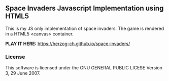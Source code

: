 ## Space Invaders Javascript Implementation using HTML5 <canvas>

This is my JS only implementation of space invaders. The game is rendered in a HTML5 \<canvas> container.

<b>PLAY IT HERE:</b>
https://herzog-ch.github.io/space-invaders/


### License

This software is licensed under the GNU GENERAL PUBLIC LICESE Version 3, 29 June 2007.
